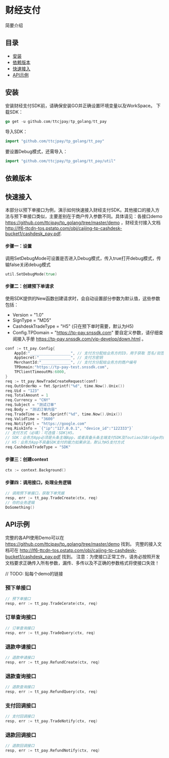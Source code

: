 # 财经支付
简要介绍

## 目录
- [安装](#安装)
- [依赖版本](#依赖版本)
- [快速接入](#快速接入)
- [API示例](#API示例)

## 安装
安装财经支付SDK前，请确保安装GO并正确设置环境变量以及WorkSpace。
下载SDK：
```go
go get -u github.com/ttcjpay/tp_golang/tt_pay
```
导入SDK：
```go
import "github.com/ttcjpay/tp_golang/tt_pay"
```
要设置Debug模式，还需导入：
```go
import "github.com/ttcjpay/tp_golang/tt_pay/util"
```
## 依赖版本

## 快速接入
本部分以预下单接口为例，演示如何快速接入财经支付SDK。其他接口的接入方法与预下单接口类似，主要差别在于商户传入参数不同。具体请见：各接口demo https://github.com/ttcjpay/tp_golang/tree/master/demo ，财经支付接入文档 http://lf6-ttcdn-tos.pstatp.com/obj/caijing-tp-cashdesk-bucket1/cashdesk_pay.pdf. 

#### 步骤一：设置
调用SetDebugMode可设置是否进入Debug模式，传入true打开debug模式，传输false关闭debug模式
```go
util.SetDebugMode(true)
```
#### 步骤二：创建预下单请求
使用SDK提供的New函数创建请求时，会自动设置部分参数为默认值，这些参数包括：
 - Version = "1.0"
 - SignType = "MD5"
 - CashdeskTradeType = "H5" (只在预下单时需要，默认为H5)
 - Config.TPDomain = "https://tp-pay.snssdk.com"
要自定义参数，请仔细查阅接入手册 https://tp-pay.snssdk.com/vip-develop/down.html 。
```go
conf := tt_pay.Config{
    AppId:"__________________", // 支付方分配给业务方的ID，用于获取 签名/验签 的密钥信息
    AppSecret:"______________", // 支付方密钥
    MerchantId:"_____________", // 支付方分配给业务方的商户编号
    TPDomain:"https://tp-pay-test.snssdk.com",
    TPClientTimeoutMs:6000,
}
req := tt_pay.NewTradeCreateRequest(conf)
req.OutOrderNo = fmt.Sprintf("%d", time.Now().Unix())
req.Uid = "123"
req.TotalAmount = 1
req.Currency = "CNY"
req.Subject = "测试订单"
req.Body = "测试订单内容"
req.TradeTime = fmt.Sprintf("%d", time.Now().Unix())
req.ValidTime = "3600"
req.NotifyUrl = "https://google.com"
req.RiskInfo = `{"ip":"127.0.0.1", "device_id":"122333"}`
// 支付方式（必填）：可选值：SDK|H5。
// SDK：业务方App必须是头条主端App，或者具备头条主端支付SDK及ToutiaoJSBridge的能力
// H5：业务方App不具备SDK支付的能力如果非法，默认为H5支付方式
req.CashdeskTradeType = "SDK"
```
#### 步骤三：创建context
```go
ctx := context.Background()
```
#### 步骤四：调用接口，处理业务逻辑
```go
// 调用预下单接口，获取下单凭据
resp, err := tt_pay.TradeCreate(ctx, req)
// 你的业务逻辑
DoSomething()
```

## API示例
完整的各API使用Demo可以在 https://github.com/ttcjpay/tp_golang/tree/master/demo 找到。
完整的接入文档可在 http://lf6-ttcdn-tos.pstatp.com/obj/caijing-tp-cashdesk-bucket1/cashdesk_pay.pdf 找到。
注意：为使接口正常工作，请务必按照开发文档要求正确传入所有参数，漏传、多传以及不正确的参数格式将使接口失效！

// TODO: 贴每个demo的链接
### 预下单接口 
```go
// 预下单接口
resp, err := tt_pay.TradeCerate(ctx, req)
```
### 订单查询接口
```go
// 订单查询接口
resp, err := tt_pay.TradeQuery(ctx, req)
```
### 退款申请接口

```go
// 退款申请接口
resp, err := tt_pay.RefundCreate(ctx, req)
```

### 退款查询接口
```go
// 退款查询接口
resp, err := tt_pay.RefundQuery(ctx, req)
```

### 支付回调接口
```go
// 支付回调接口
resp, err := tt_pay.TradeNotify(ctx, req)
```

### 退款回调接口
```go
// 退款回调接口
resp, err := tt_pay.RefundNotify(ctx, req)
```


